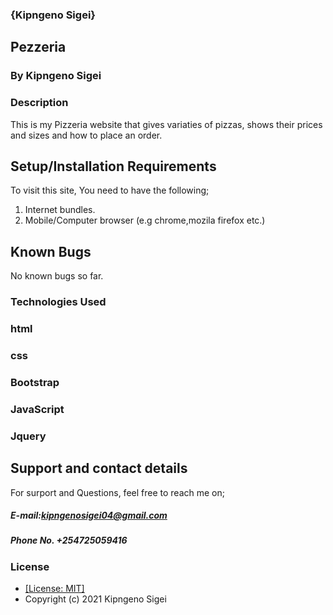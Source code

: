 ### {Kipngeno Sigei}
## Pezzeria
### By Kipngeno Sigei 
### Description
This is my Pizzeria website that gives variaties of pizzas, shows their prices and sizes and how to place an order.
## Setup/Installation Requirements
To visit this site, You need to have the following;
1. Internet bundles.
2. Mobile/Computer browser (e.g chrome,mozila firefox etc.)
## Known Bugs
No known bugs so far.
### Technologies Used
### html
### css
### Bootstrap
### JavaScript
### Jquery
## Support and contact details
For surport and Questions, feel free to reach me on;
##### E-mail:kipngenosigei04@gmail.com
##### Phone No. +254725059416


### License


* [[License: MIT]](LICENSE.md)
* Copyright (c) 2021 Kipngeno Sigei